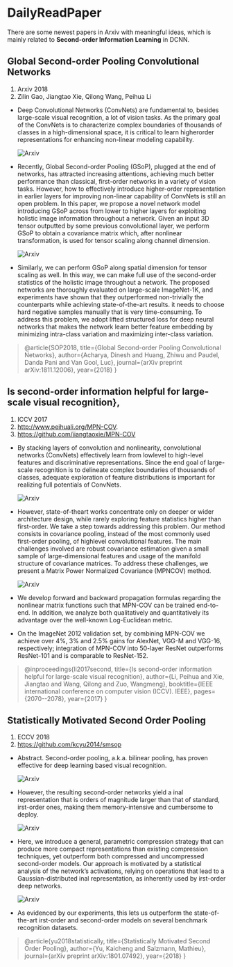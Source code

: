 # DailyReadPaper
There are some newest papers in Arxiv with meaningful ideas, which is mainly related to **Second-order Information Learning** in DCNN.
## Global Second-order Pooling Convolutional Networks
1. Arxiv 2018
2. Zilin Gao, Jiangtao Xie, Qilong Wang, Peihua Li

- Deep Convolutional Networks (ConvNets) are fundamental
to, besides large-scale visual recognition, a lot of
vision tasks. As the primary goal of the ConvNets is to
characterize complex boundaries of thousands of classes
in a high-dimensional space, it is critical to learn higherorder
representations for enhancing non-linear modeling
capability. 
 
    ![Arxiv](Pictures/Selection_055.png)

- Recently, Global Second-order Pooling (GSoP),
plugged at the end of networks, has attracted increasing attentions,
achieving much better performance than classical,
first-order networks in a variety of vision tasks. However,
how to effectively introduce higher-order representation in
earlier layers for improving non-linear capability of ConvNets
is still an open problem. In this paper, we propose a
novel network model introducing GSoP across from lower
to higher layers for exploiting holistic image information
throughout a network. Given an input 3D tensor outputted
by some previous convolutional layer, we perform GSoP to
obtain a covariance matrix which, after nonlinear transformation,
is used for tensor scaling along channel dimension.
 
    ![Arxiv](Pictures/Selection_056.png)

- Similarly, we can perform GSoP along spatial dimension
for tensor scaling as well. In this way, we can make full use
of the second-order statistics of the holistic image throughout
a network. The proposed networks are thoroughly evaluated
on large-scale ImageNet-1K, and experiments have
shown that they outperformed non-trivially the counterparts
while achieving state-of-the-art results.
it needs to choose hard negative samples manually that is
very time-consuming. To address this problem, we adopt
lifted structured loss for deep neural networks that makes
the network learn better feature embedding by minimizing
intra-class variation and maximizing inter-class variation.


>@article{SOP2018,
  title={Global Second-order Pooling Convolutional Networks},
  author={Acharya, Dinesh and Huang, Zhiwu and Paudel, Danda Pani and Van Gool, Luc},
  journal={arXiv preprint arXiv:1811.12006},
  year={2018}
}


## Is second-order information helpful for large-scale visual recognition},
1. ICCV 2017
2. http://www.peihuali.org/MPN-COV.
3. https://github.com/jiangtaoxie/MPN-COV

- By stacking layers of convolution and nonlinearity, convolutional
networks (ConvNets) effectively learn from lowlevel
to high-level features and discriminative representations.
Since the end goal of large-scale recognition is to
delineate complex boundaries of thousands of classes, adequate
exploration of feature distributions is important for
realizing full potentials of ConvNets. 
 
    ![Arxiv](Pictures/Selection_057.png)

- However, state-of-theart
works concentrate only on deeper or wider architecture
design, while rarely exploring feature statistics higher than
first-order. We take a step towards addressing this problem.
Our method consists in covariance pooling, instead
of the most commonly used first-order pooling, of highlevel
convolutional features. The main challenges involved
are robust covariance estimation given a small sample of
large-dimensional features and usage of the manifold structure
of covariance matrices. To address these challenges,
we present a Matrix Power Normalized Covariance (MPNCOV)
method. 

    ![Arxiv](Pictures/Selection_058.png)

- We develop forward and backward propagation
formulas regarding the nonlinear matrix functions
such that MPN-COV can be trained end-to-end. In addition,
we analyze both qualitatively and quantitatively its advantage
over the well-known Log-Euclidean metric.

- On the
ImageNet 2012 validation set, by combining MPN-COV we
achieve over 4%, 3% and 2.5% gains for AlexNet, VGG-M
and VGG-16, respectively; integration of MPN-COV into
50-layer ResNet outperforms ResNet-101 and is comparable
to ResNet-152. 

>@inproceedings{li2017second,
  title={Is second-order information helpful for large-scale visual recognition},
  author={Li, Peihua and Xie, Jiangtao and Wang, Qilong and Zuo, Wangmeng},
  booktitle={IEEE international conference on computer vision (ICCV). IEEE},
  pages={2070--2078},
  year={2017}
}

## Statistically Motivated Second Order Pooling
1. ECCV 2018
2. https://github.com/kcyu2014/smsop
  
- Abstract. Second-order pooling, a.k.a. bilinear pooling, has proven effective
for deep learning based visual recognition. 

    ![Arxiv](Pictures/Selection_059.png)

- However, the resulting
second-order networks yield a inal representation that is orders of
magnitude larger than that of standard, irst-order ones, making them
memory-intensive and cumbersome to deploy. 

    ![Arxiv](Pictures/Selection_060.png)

- Here, we introduce a general,
parametric compression strategy that can produce more compact
representations than existing compression techniques, yet outperform
both compressed and uncompressed second-order models. Our approach
is motivated by a statistical analysis of the network’s activations, relying
on operations that lead to a Gaussian-distributed inal representation,
as inherently used by irst-order deep networks. 

    ![Arxiv](Pictures/Selection_061.png)

- As evidenced by our
experiments, this lets us outperform the state-of-the-art irst-order and
second-order models on several benchmark recognition datasets.

>@article{yu2018statistically,
  title={Statistically Motivated Second Order Pooling},
  author={Yu, Kaicheng and Salzmann, Mathieu},
  journal={arXiv preprint arXiv:1801.07492},
  year={2018}
}
